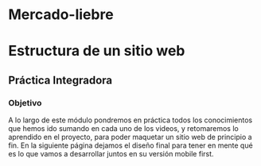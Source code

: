 # Mercado-liebre
<h1>Estructura de un sitio web</h1>
<h2>Práctica Integradora</h2>
<h3>Objetivo</h3>
A lo largo de este módulo pondremos en práctica todos los conocimientos que hemos
ido sumando en cada uno de los videos, y retomaremos lo aprendido en el proyecto,
para poder maquetar un sitio web de principio a fin. En la siguiente página dejamos el
diseño final para tener en mente qué es lo que vamos a desarrollar juntos en su versión
mobile first.
